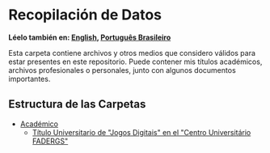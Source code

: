 # Recopilación de Datos

**Léelo también en: [English], [Português Brasileiro]**

Esta carpeta contiene archivos y otros medios que considero válidos para estar
presentes en este repositorio. Puede contener mis títulos académicos, archivos
profesionales o personales, junto con algunos documentos importantes.

## Estructura de las Carpetas

- [Académico]
  - [Título Universitario de "Jogos Digitais" en el "Centro Universitário FADERGS"][FADERGS]

[English]: ./README.md
[Português Brasileiro]: ./README.PT-BR.md
[Académico]: ./academics/README.ES.md
[FADERGS]: ./academics/1-Jogos-Digitais/README.ES.md
